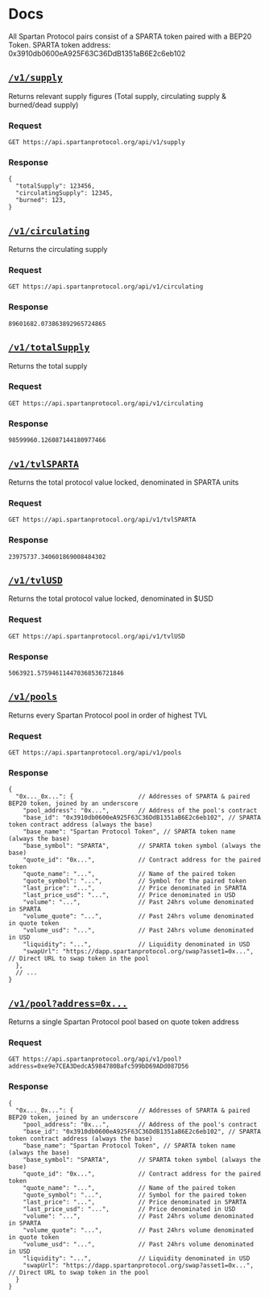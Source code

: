 # Docs

All Spartan Protocol pairs consist of a SPARTA token paired with a BEP20 Token. 
SPARTA token address: 0x3910db0600eA925F63C36DdB1351aB6E2c6eb102

## [`/v1/supply`](https://api.spartanprotocol.org/api/v1/supply)

Returns relevant supply figures (Total supply, circulating supply & burned/dead supply)

### Request

`GET https://api.spartanprotocol.org/api/v1/supply`

### Response

```json5
{
  "totalSupply": 123456,
  "circulatingSupply": 12345,
  "burned": 123,
}
```

## [`/v1/circulating`](https://api.spartanprotocol.org/api/v1/circulating)

Returns the circulating supply

### Request

`GET https://api.spartanprotocol.org/api/v1/circulating`

### Response

```json5
89601682.073863892965724865
```

## [`/v1/totalSupply`](https://api.spartanprotocol.org/api/v1/totalSupply)

Returns the total supply

### Request

`GET https://api.spartanprotocol.org/api/v1/circulating`

### Response

```json5
98599960.126087144180977466
```

## [`/v1/tvlSPARTA`](https://api.spartanprotocol.org/api/v1/tvlSPARTA)

Returns the total protocol value locked, denominated in SPARTA units

### Request

`GET https://api.spartanprotocol.org/api/v1/tvlSPARTA`

### Response

```json5
23975737.340601869008484302
```

## [`/v1/tvlUSD`](https://api.spartanprotocol.org/api/v1/tvlUSD)

Returns the total protocol value locked, denominated in $USD

### Request

`GET https://api.spartanprotocol.org/api/v1/tvlUSD`

### Response

```json5
5063921.575946114470368536721846
```

## [`/v1/pools`](https://api.spartanprotocol.org/api/v1/pools)

Returns every Spartan Protocol pool in order of highest TVL

### Request

`GET https://api.spartanprotocol.org/api/v1/pools`

### Response

```json5
{
  "0x..._0x...": {                  // Addresses of SPARTA & paired BEP20 token, joined by an underscore
    "pool_address": "0x...",        // Address of the pool's contract
    "base_id": "0x3910db0600eA925F63C36DdB1351aB6E2c6eb102", // SPARTA token contract address (always the base)
    "base_name": "Spartan Protocol Token", // SPARTA token name (always the base)
    "base_symbol": "SPARTA",        // SPARTA token symbol (always the base)
    "quote_id": "0x...",            // Contract address for the paired token
    "quote_name": "...",            // Name of the paired token
    "quote_symbol": "...",          // Symbol for the paired token
    "last_price": "...",            // Price denominated in SPARTA  
    "last_price_usd": "...",        // Price denominated in USD
    "volume": "...",                // Past 24hrs volume denominated in SPARTA
    "volume_quote": "...",          // Past 24hrs volume denominated in quote token
    "volume_usd": "...",            // Past 24hrs volume denominated in USD
    "liquidity": "...",             // Liquidity denominated in USD
    "swapUrl": "https://dapp.spartanprotocol.org/swap?asset1=0x...", // Direct URL to swap token in the pool
  },
  // ...
}
```

## [`/v1/pool?address=0x...`](https://api.spartanprotocol.org/api/v1/pool?address=0xe9e7CEA3DedcA5984780Bafc599bD69ADd087D56)

Returns a single Spartan Protocol pool based on quote token address

### Request

`GET https://api.spartanprotocol.org/api/v1/pool?address=0xe9e7CEA3DedcA5984780Bafc599bD69ADd087D56`

### Response

```json5
{
  "0x..._0x...": {                  // Addresses of SPARTA & paired BEP20 token, joined by an underscore
    "pool_address": "0x...",        // Address of the pool's contract
    "base_id": "0x3910db0600eA925F63C36DdB1351aB6E2c6eb102", // SPARTA token contract address (always the base)
    "base_name": "Spartan Protocol Token", // SPARTA token name (always the base)
    "base_symbol": "SPARTA",        // SPARTA token symbol (always the base)
    "quote_id": "0x...",            // Contract address for the paired token
    "quote_name": "...",            // Name of the paired token
    "quote_symbol": "...",          // Symbol for the paired token
    "last_price": "...",            // Price denominated in SPARTA  
    "last_price_usd": "...",        // Price denominated in USD
    "volume": "...",                // Past 24hrs volume denominated in SPARTA
    "volume_quote": "...",          // Past 24hrs volume denominated in quote token
    "volume_usd": "...",            // Past 24hrs volume denominated in USD
    "liquidity": "...",             // Liquidity denominated in USD
    "swapUrl": "https://dapp.spartanprotocol.org/swap?asset1=0x...", // Direct URL to swap token in the pool
  }
}
```
